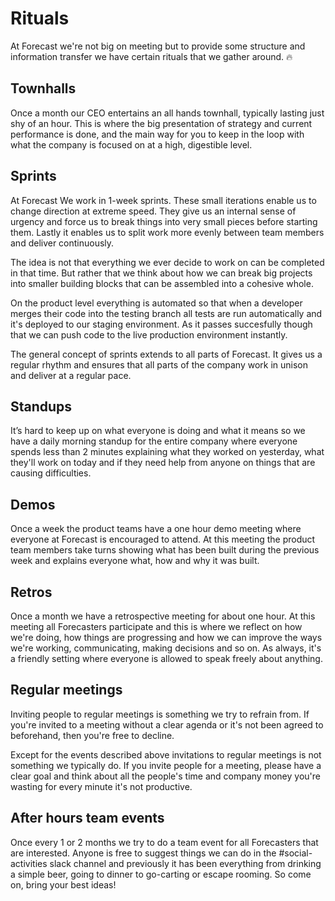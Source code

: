 # Rituals

At Forecast we're not big on meeting but to provide some structure and information transfer we have certain rituals that we gather around. :fire:

## Townhalls

Once a month our CEO entertains an all hands townhall, typically lasting just shy of an hour. 
This is where the big presentation of strategy and current performance is done, and the main way for you to keep in the loop with what the company is focused on at a high, digestible level. 

## Sprints

At Forecast We work in 1-week sprints. These small iterations enable us to change direction at extreme speed. They give us an internal sense of urgency and force us to break things into very small pieces before starting them. Lastly it enables us to split work more evenly between team members and deliver continuously.

The idea is not that everything we ever decide to work on can be completed in that time. But rather that we think about how we can break big projects into smaller building blocks that can be assembled into a cohesive whole.

On the product level everything is automated so that when a developer merges their code into the testing branch all tests are run automatically and it's deployed to our staging environment. As it passes succesfully though that we can push code to the live production environment instantly.

The general concept of sprints extends to all parts of Forecast. It gives us a regular rhythm and ensures that all parts of the company work in unison and deliver at a regular pace.

## Standups

It’s hard to keep up on what everyone is doing and what it means so we have a daily morning standup for the entire company where everyone spends less than 2 minutes explaining what they worked on yesterday, what they'll work on today and if they need help from anyone on things that are causing difficulties.

## Demos

Once a week the product teams have a one hour demo meeting where everyone at Forecast is encouraged to attend. At this meeting the product team members take turns showing what has been built during the previous week and explains everyone what, how and why it was built.

## Retros

Once a month we have a retrospective meeting for about one hour. At this meeting all Forecasters participate and this is where we reflect on how we're doing, how things are progressing and how we can improve the ways we're working, communicating, making decisions and so on. As always, it's a friendly setting where everyone is allowed to speak freely about anything.

## Regular meetings

Inviting people to regular meetings is something we try to refrain from. If you're invited to a meeting without a clear agenda or it's not been agreed to beforehand, then you're free to decline. 

Except for the events described above invitations to regular meetings is not something we typically do. If you invite people for a meeting, please have a clear goal and think about all the people's time and company money you're wasting for every minute it's not productive.

## After hours team events

Once every 1 or 2 months we try to do a team event for all Forecasters that are interested. Anyone is free to suggest things we can do in the #social-activities slack channel and previously it has been everything from drinking a simple beer, going to dinner to go-carting or escape rooming. So come on, bring your best ideas!